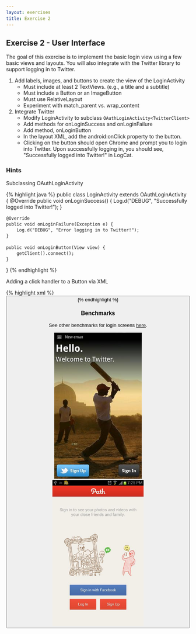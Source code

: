 ```yaml
---
layout: exercises
title: Exercise 2
---
```


## Exercise 2 - User Interface

The goal of this exercise is to implement the basic login view using a few basic views and layouts. You will also integrate with the Twitter library to support logging in to Twitter.

1. Add labels, images, and buttons to create the view of the LoginActivity
   - Must include at least 2 TextViews.  (e.g., a title and a subtitle)
   - Must include a Button or an ImageButton
   - Must use RelativeLayout
   - Experiment with match\_parent vs. wrap\_content
2. Integrate Twitter
   - Modify LoginActivity to subclass `OAuthLoginActivity<TwitterClient>`
   - Add methods for onLoginSuccess and onLoginFailure
   - Add method, onLoginButton
   - In the layout XML, add the android:onClick property to the button.
   - Clicking on the button should open Chrome and prompt you to login into Twitter.  Upon successfully logging in, you should see, "Successfully logged into Twitter!" in LogCat.

### Hints

Subclassing OAuthLoginActivity

{% highlight java %}
public class LoginActivity extends OAuthLoginActivity<TwitterClient> {
    @Override
    public void onLoginSuccess() {
        Log.d("DEBUG", "Successfully logged into Twitter!");
    }

    @Override
    public void onLoginFailure(Exception e) {
        Log.d("DEBUG", "Error logging in to Twitter!");
    }

    public void onLoginButton(View view) {
        getClient().connect();
    }
} 
{% endhighlight %}

Adding a click handler to a Button via XML

{% highlight xml %}
<Button
    android:layout_width="wrap_content"
    android:layout_height="wrap_content"
    android:onClick="onLoginButton" />
{% endhighlight %}

### Benchmarks

See other benchmarks for login screens [here](http://www.android-app-patterns.com/category/start-screen).

<img src="/images/twitter_login.jpg" alt="Twitter Login Screen" height="400" />
<img src="/images/path_login.jpg" alt="Path Login Screen" height="400"  />